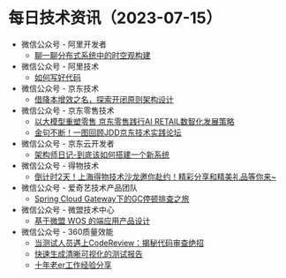 # 每日技术资讯（2023-07-15）

- 微信公众号 - 阿里开发者
  - [聊一聊分布式系统中的时空观构建](https://mp.weixin.qq.com/s?__biz=MzIzOTU0NTQ0MA==&mid=2247533915&idx=1&sn=2e8a0fbf227c1b10d7a7ae7e41d2b25f)
- 微信公众号 - 阿里技术
  - [如何写好代码](https://mp.weixin.qq.com/s?__biz=Mzg4NTczNzg2OA==&mid=2247492102&idx=1&sn=28e77a77242b0aa17ebacfee1de62996)
- 微信公众号 - 京东技术
  - [借降本增效之名，探索开闭原则架构设计](https://mp.weixin.qq.com/s?__biz=MzU1MzE2NzIzMg==&mid=2247492285&idx=1&sn=4788fdf42df23128f96a094fd5a6c6fa)
- 微信公众号 - 京东零售技术
  - [以大模型重塑零售 京东零售践行AI RETAIL数智化发展策略](https://mp.weixin.qq.com/s?__biz=MzUyMDAxMjQ3Ng==&mid=2247501676&idx=1&sn=aa281c123f35d343b0368fc612645902)
  - [金句不断！一图回顾JDD京东技术实践论坛](https://mp.weixin.qq.com/s?__biz=MzUyMDAxMjQ3Ng==&mid=2247501676&idx=2&sn=2c5227cc0fcebb959132648c9de91686)
- 微信公众号 - 京东云开发者
  - [架构师日记-到底该如何搭建一个新系统](https://mp.weixin.qq.com/s?__biz=MzU1OTgxMTg2Nw==&mid=2247506848&idx=1&sn=83ae6d21f6047724114bc69f09cb505f)
- 微信公众号 - 得物技术
  - [倒计时2天！上海得物技术沙龙邀你赴约！精彩分享和精美礼品等你来~](https://mp.weixin.qq.com/s?__biz=MzkxNTE3ODU0NA==&mid=2247494144&idx=1&sn=631a3d291d0ccbb270404de888063aa3)
- 微信公众号 - 爱奇艺技术产品团队
  - [Spring Cloud Gateway下的GC停顿排查之旅](https://mp.weixin.qq.com/s?__biz=MzI0MjczMjM2NA==&mid=2247497473&idx=1&sn=7e95596cd20ad67e506af81638746c46)
- 微信公众号 - 微盟技术中心
  - [基于微盟 WOS 的端应用产品设计](https://mp.weixin.qq.com/s?__biz=MzU0NzE3MTMwNA==&mid=2247486048&idx=1&sn=d663516149cbca2003937dc0aea9ae06)
- 微信公众号 - 360质量效能
  - [当测试人员遇上CodeReview：揭秘代码审查绝招](https://mp.weixin.qq.com/s?__biz=Mzg4NzU5OTI1NQ==&mid=2247494902&idx=1&sn=ab285a73663c5b1efb4f05eaf212588f)
  - [快速生成清晰可视化的测试报告](https://mp.weixin.qq.com/s?__biz=Mzg4NzU5OTI1NQ==&mid=2247494902&idx=2&sn=980603565515dfa661603c0706731b22)
  - [十年老er工作经验分享](https://mp.weixin.qq.com/s?__biz=Mzg4NzU5OTI1NQ==&mid=2247494902&idx=3&sn=29f0d0e6ee73c195abd91c8a357c90fe)
